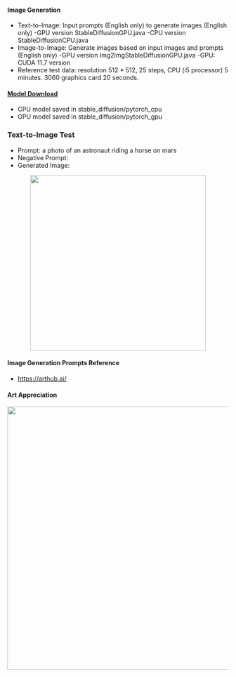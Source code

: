 
#### Image Generation
- Text-to-Image: Input prompts (English only) to generate images (English only)
  -GPU version StableDiffusionGPU.java
  -CPU version StableDiffusionCPU.java
- Image-to-Image: Generate images based on input images and prompts (English only)
  -GPU version Img2ImgStableDiffusionGPU.java
  -GPU: CUDA 11.7 version
- Reference test data: resolution 512 * 512, 25 steps, CPU (i5 processor) 5 minutes. 3060 graphics card 20 seconds.



#### [Model Download](https://drive.google.com/file/d/1FdDCcGsytSHdKMYLMuNIGwdnzF_kF2tJ/view?usp=share_link)
- CPU model saved in stable_diffusion/pytorch_cpu
- GPU model saved in stable_diffusion/pytorch_gpu

### Text-to-Image Test

- Prompt: a photo of an astronaut riding a horse on mars
- Negative Prompt:
- Generated Image:

<div align="center">
<img src="https://aias-home.oss-cn-beijing.aliyuncs.com/AIAS/9_aigc/stable_diffusion/astronaut.png"  width = "400"/>
</div> 



#### Image Generation Prompts Reference
- https://arthub.ai/


#### Art Appreciation
<div align="center">
<img src="https://aias-home.oss-cn-beijing.aliyuncs.com/AIAS/9_aigc/stable_diffusion/sample.png"  width = "600"/>
</div> 


